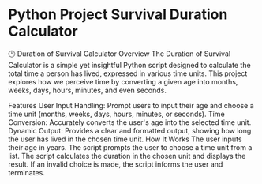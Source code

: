 # Python Project Survival Duration Calculator
🕒 Duration of Survival Calculator
Overview
The Duration of Survival Calculator is a simple yet insightful Python script designed to calculate the total time a person has lived, expressed in various time units. This project explores how we perceive time by converting a given age into months, weeks, days, hours, minutes, and even seconds.

Features
User Input Handling: Prompt users to input their age and choose a time unit (months, weeks, days, hours, minutes, or seconds).
Time Conversion: Accurately converts the user's age into the selected time unit.
Dynamic Output: Provides a clear and formatted output, showing how long the user has lived in the chosen time unit.
How It Works
The user inputs their age in years.
The script prompts the user to choose a time unit from a list.
The script calculates the duration in the chosen unit and displays the result.
If an invalid choice is made, the script informs the user and terminates.
